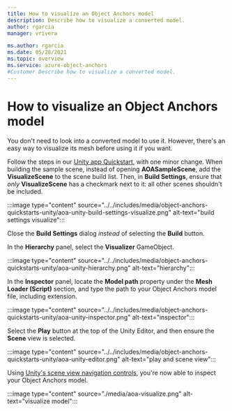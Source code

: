 ```yaml
---
title: How to visualize an Object Anchors model
description: Describe how to visualize a converted model.
author: rgarcia
manager: vrivera

ms.author: rgarcia
ms.date: 05/28/2021
ms.topic: overview
ms.service: azure-object-anchors
#Customer Describe how to visualize a converted model.
---
```


# How to visualize an Object Anchors model

You don't need to look into a converted model to use it. However, there's an easy way to visualize its mesh before using it if you want.

Follow the steps in our [Unity app Quickstart](quickstarts/get-started-unity-hololens.md), with one minor change. When building the sample scene, instead of opening **AOASampleScene**, add the **VisualizeScene** to the scene build list. Then, in **Build Settings**, ensure that *only* **VisualizeScene** has a checkmark next to it: all other scenes shouldn't be included.

:::image type="content" source="../../includes/media/object-anchors-quickstarts-unity/aoa-unity-build-settings-visualize.png" alt-text="build settings visualize":::

Close the **Build Settings** dialog *instead* of selecting the **Build** button.

In the **Hierarchy** panel, select the **Visualizer** GameObject.

:::image type="content" source="../../includes/media/object-anchors-quickstarts-unity/aoa-unity-hierarchy.png" alt-text="hierarchy":::

In the **Inspector** panel, locate the **Model path** property under the **Mesh Loader (Script)** section, and type the path to your Object Anchors model file, including extension.

:::image type="content" source="../../includes/media/object-anchors-quickstarts-unity/aoa-unity-inspector.png" alt-text="inspector":::

Select the **Play** button at the top of the Unity Editor, and then ensure the **Scene** view is selected.

:::image type="content" source="../../includes/media/object-anchors-quickstarts-unity/aoa-unity-editor.png" alt-text="play and scene view":::

Using [Unity's scene view navigation controls](https://docs.unity3d.com/Manual/SceneViewNavigation.html), you're now able to inspect your Object Anchors model.

:::image type="content" source="./media/aoa-visualize.png" alt-text="visualize model":::
